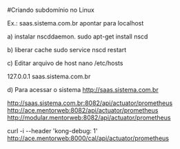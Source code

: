 #Criando subdomínio no Linux

Ex.: saas.sistema.com.br apontar para localhost

a) instalar nscddaemon.
sudo apt-get install nscd

b) liberar cache
sudo service nscd restart

c) Editar arquivo de host
nano /etc/hosts

127.0.0.1 saas.sistema.com.br

d) Para acessar o sistema
http://saas.sistema.com.br


http://saas.sistema.com.br:8082/api/actuator/prometheus
http://ace.mentorweb:8082/api/actuator/prometheus
http://modular.mentorweb:8082/api/actuator/prometheus

curl -i --header 'kong-debug: 1' http://ace.mentorweb:8000/cal/api/actuator/prometheus